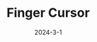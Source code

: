 ---
layout: default
modal-id: 9
title: Finger Cursor
short-caption: Finger Cursor
date: 2024-3-1
img: Youbot_Best.gif
youtube: https://youtu.be/oW_I_jkgkAg
alt: image-alt
project-date: 2024-3-1
category: Computer Vision, OpenCV
github: https://github.com/ME495-Navigation/slam-project-JihaiZhao
description: <h4><strong>Overview</strong></h4><p style="text-align:left;">The purpose of the project is to track the location of fingertip in realtime and draw the path of fingertip movement in 3D.</p><h4><strong>Video Demo</strong></h4><iframe width="700" height="450" src="https://www.youtube.com/embed/INRJ8Y_SD4U?si=X1NxuWG7hQWI9v2w" title="YouTube video player" frameborder="0" allow="accelerometer; autoplay; clipboard-write; encrypted-media; gyroscope; picture-in-picture; web-share" allowfullscreen></iframe><br><h4><strong>Image Segmentation</strong></h4><p style="text-align:left;">The first step is background subtraction and skin Color extraction. I decided to use YCrCb color ranges since many studies show that YCrCb color ranges are best for representing the skin color region. I first split it into 3 channels (Y, Cr, Cb) and threshold each channel independently. For each channel, I use morphology operators to remove noise and latter combine them using cv2.bitwise_and(mask_Y, cv2.bitwise_and(mask_Cr, mask_Cb)). Last, threshold binarization to smooth the image</p><p style="text-align:left;">The result image after Image Segmentation ​:</p><img class="center" src="img/finger_cursor/image_segmentation.png" alt="profile-pic" width="500" height="390" /><br><h4><strong>Detection​</strong></h4><p style="text-align:left;">Computing a convex hull for an object and compute its convexity is a good way to find the shape of human hand as hand shapes are very well characterized by such defects. The convexity defects getting from openCV include information of start points, end points, depth points, and distance between the farthest contour point and the hull</p><br><p style="text-align:left;">The issue is these information include noise. To determine precise fingers locations, it must meet several criteria below:</p><ul><p style="text-align:left;">i.Depth of each defects must be longer than palm center radius</p></ul><ul><p style="text-align:left;">ii. Angle between start point and end point must be less than 90°</p></ul><br><p style="text-align:left;">To find the angle I implement the law of cosines</p><img class="center" src="img/finger_cursor/detection.png" alt="profile-pic" width="500" height="390" /><p style="text-align:left;">With all the information from the previous steps, I can find all finger locations when the user open palm. Next step, I want to perform gesture recognition based on simple and heuristic assumptions. Currently, I only focus on two gestures</p><ul><p style="text-align:left;">i.Open Palm—4–5 fingers detected</p></ul><ul><p style="text-align:left;">ii.ready to draw—1 fingers detected</p></ul><br><p style="text-align:left;">Dectect the first gesture is realtively easy as I meantioned before. However, the information from the previouse steps are not enough to find the fingertip when use only raise one finger. The way of detecting one finger can be explained by the following picture</p><img class="center" src="img/finger_cursor/one_finger.png" alt="profile-pic" width="500" height="350" /><br><p style="text-align:left;">K is a constant value, for each potential finger location, I find a pair of points (contour[i-k] and contour[i+k]) and calculate the location between the pair of points. This distance been defined as l, the potential finger location with the samllest l will be consider as the precise finger location<br><h4><strong>Drawing the Path​</strong></h4><p style="text-align:left;">It will start drawing only when user raise one finger. This allow user to open palm to stop drawing and change where they want to draw.<img class="center" src="img/finger_cursor/drawing.png" alt="profile-pic" width="500" height="350" /><p style="text-align:left;">Also, since I am using realsense D435i which is a depth camera, I am able to record all 3D location of the path.<img class="center" src="img/finger_cursor/3d.png" alt="profile-pic" width="500" height="350" />

---